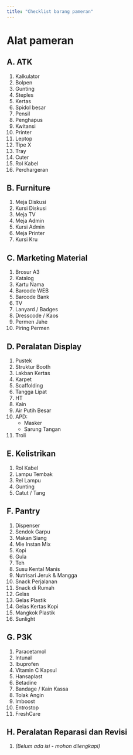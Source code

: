```yaml
---
title: "Checklist barang pameran"
---
```


# Alat pameran

## A. ATK
1. Kalkulator  
2. Bolpen  
3. Gunting  
4. Steples  
5. Kertas  
6. Spidol besar  
7. Pensil  
8. Penghapus  
9. Kwitansi  
10. Printer  
11. Leptop  
12. Tipe X  
13. Tray  
14. Cuter  
15. Rol Kabel  
16. Perchargeran  



## B. Furniture
1. Meja Diskusi  
2. Kursi Diskusi  
3. Meja TV  
4. Meja Admin  
5. Kursi Admin  
6. Meja Printer  
7. Kursi Kru  

## C. Marketing Material
1. Brosur A3  
2. Katalog  
3. Kartu Nama  
4. Barcode WEB  
5. Barcode Bank  
6. TV  
7. Lanyard / Badges  
8. Dresscode / Kaos  
9. Permen Jahe  
10. Piring Permen  

## D. Peralatan Display
1. Pustek  
2. Struktur Booth  
3. Lakban Kertas  
4. Karpet  
5. Scaffolding  
6. Tangga Lipat  
7. HT  
8. Kain  
9. Air Putih Besar  
10. APD:
    - Masker  
    - Sarung Tangan  
11. Troli  

## E. Kelistrikan
1. Rol Kabel  
2. Lampu Tembak  
3. Rel Lampu  
4. Gunting  
5. Catut / Tang  

## F. Pantry
1. Dispenser  
2. Sendok Garpu  
3. Makan Siang  
4. Mie Instan Mix  
5. Kopi  
6. Gula  
7. Teh  
8. Susu Kental Manis  
9. Nutrisari Jeruk & Mangga  
10. Snack Perjalanan  
11. Snack di Rumah  
12. Gelas  
13. Gelas Plastik  
14. Gelas Kertas Kopi  
15. Mangkok Plastik  
16. Sunlight  

## G. P3K
1. Paracetamol  
2. Intunal  
3. Ibuprofen  
4. Vitamin C Kapsul  
5. Hansaplast  
6. Betadine  
7. Bandage / Kain Kassa  
8. Tolak Angin  
9. Imboost  
10. Entrostop  
11. FreshCare  

## H. Peralatan Reparasi dan Revisi
1. *(Belum ada isi - mohon dilengkapi)*
